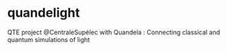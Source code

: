 # quandelight
QTE project @CentraleSupélec with Quandela : Connecting classical and quantum simulations of light
